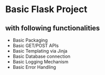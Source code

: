 # Basic Flask Project

## with following functionalities

- Basic Packaging
- Basic GET/POST APIs
- Basic Templating via Jinja
- Basic Database connection
- Basic Logging Mechanism
- Basic Error Handling
  
